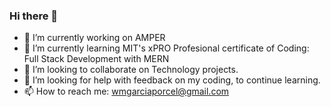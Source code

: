 ### Hi there 👋

<!--
**wmaugar/wmaugar** is a ✨ _special_ ✨ repository because its `README.md` (this file) appears on your GitHub profile.
-->

- 🔭 I’m currently working on AMPER 
- 🌱 I’m currently learning MIT's xPRO Profesional certificate of Coding: Full Stack Development with MERN
- 👯 I’m looking to collaborate on Technology projects.
- 🤔 I’m looking for help with feedback on my coding, to continue learning.
- 📫 How to reach me: wmgarciaporcel@gmail.com


